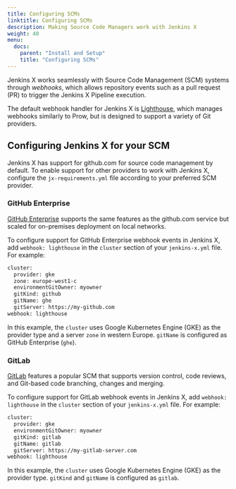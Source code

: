 ```yaml
---
title: Configuring SCMs
linktitle: Configuring SCMs
description: Making Source Code Managers work with Jenkins X
weight: 40
menu:
  docs:
    parent: "Install and Setup"
    title: "Configuring SCMs"
---
```


Jenkins X works seamlessly with Source Code Management (SCM) systems through *webhooks*, which allows repository events such as a pull request (PR) to trigger the Jenkins X Pipeline execution.

The default webhook handler for Jenkins X is  [Lighthouse](/docs/reference/components/lighthouse/), which manages webhooks similarly to Prow, but is  designed to support a variety of Git providers.


## Configuring Jenkins X for your SCM

Jenkins X has support for github.com for source code management by default. 
To enable support for other providers to work with Jenkins X, configure the `jx-requirements.yml` file according to your preferred SCM provider.

### GitHub Enterprise

[GitHub Enterprise](https://github.com/enterprise) supports the same features as the github.com service but scaled for on-premises deployment on local networks.

To configure support for GitHub Enterprise webhook events in Jenkins X, add `webhook: lighthouse` in the `cluster` section of your `jenkins-x.yml` file. For example:

```sh
cluster:
  provider: gke
  zone: europe-west1-c
  environmentGitOwner: myowner
  gitKind: github
  gitName: ghe
  gitServer: https://my-github.com
webhook: lighthouse
```

In this example, the `cluster` uses Google Kubernetes Engine (GKE) as the provider type and a server `zone` in western Europe. `gitName` is configured as GitHub Enterprise (`ghe`).

### GitLab

[GitLab](https://about.gitlab.com/stages-devops-lifecycle/source-code-management/) features a popular SCM that supports version control, code reviews, and Git-based code branching, changes and merging. 

To configure support for GitLab webhook events in Jenkins X, add `webhook: lighthouse` in the `cluster` section of your `jenkins-x.yml` file. For example:

```sh
cluster:
  provider: gke
  environmentGitOwner: myowner
  gitKind: gitlab
  gitName: gitlab
  gitServer: https://my-gitlab-server.com
webhook: lighthouse
```

In this example, the `cluster` uses Google Kubernetes Engine (GKE) as the provider type. `gitKind` and `gitName` is configured as `gitlab`.


